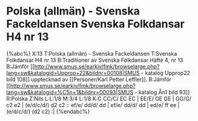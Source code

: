 # Polska (allmän) - Svenska Fackeldansen Svenska Folkdansar H4 nr 13

{%abc%}
X:13
T:Polska (allmän) - Svenska Fackeldansen
T:Svenska Folkdansar H4 nr 13
B:Traditioner av Svenska Folkdansar Häfte 4, nr 13
B:Jämför [[http://www.smus.se/earkiv/fmk/browselarge.php?lang=sw&katalogid=Upprop+22&bildnr=00108|SMUS - katalog Upprop22 bild 108]] upptecknad av [[Personer/Karl Petter Leffler]].
B:Jämför [[http://www.smus.se/earkiv/fmk/browselarge.php?lang=sw&katalogid=%C5n+1&bildnr=00093|SMUS - katalog Ån1 bild 93]]
R:Polska
Z:Nils L
L:1/8
M:3/4
L:1/8
K:C
CC/C/ EC EC | EE/E/ GE GE | GG/G/ c2 e2 | (e/d/c/d/) d2 c2 ::
ef/e/ dd/d/ dd | ef/e/ dd/d/ dd | ed/e/ ff ee | (e/d/c/d/) (d2 c2) :|
{%endabc%}
